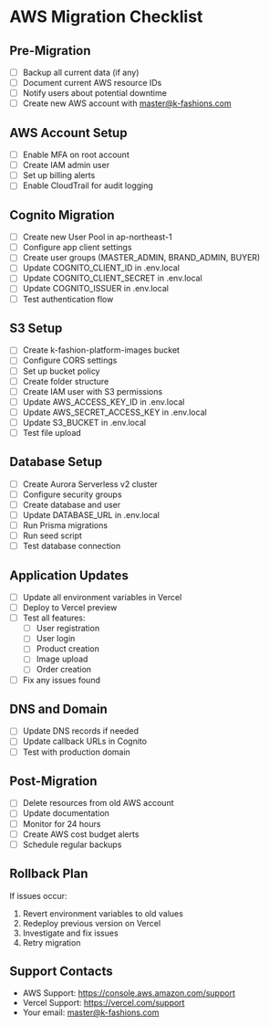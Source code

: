 # AWS Migration Checklist

## Pre-Migration
- [ ] Backup all current data (if any)
- [ ] Document current AWS resource IDs
- [ ] Notify users about potential downtime
- [ ] Create new AWS account with master@k-fashions.com

## AWS Account Setup
- [ ] Enable MFA on root account
- [ ] Create IAM admin user
- [ ] Set up billing alerts
- [ ] Enable CloudTrail for audit logging

## Cognito Migration
- [ ] Create new User Pool in ap-northeast-1
- [ ] Configure app client settings
- [ ] Create user groups (MASTER_ADMIN, BRAND_ADMIN, BUYER)
- [ ] Update COGNITO_CLIENT_ID in .env.local
- [ ] Update COGNITO_CLIENT_SECRET in .env.local
- [ ] Update COGNITO_ISSUER in .env.local
- [ ] Test authentication flow

## S3 Setup
- [ ] Create k-fashion-platform-images bucket
- [ ] Configure CORS settings
- [ ] Set up bucket policy
- [ ] Create folder structure
- [ ] Create IAM user with S3 permissions
- [ ] Update AWS_ACCESS_KEY_ID in .env.local
- [ ] Update AWS_SECRET_ACCESS_KEY in .env.local
- [ ] Update S3_BUCKET in .env.local
- [ ] Test file upload

## Database Setup
- [ ] Create Aurora Serverless v2 cluster
- [ ] Configure security groups
- [ ] Create database and user
- [ ] Update DATABASE_URL in .env.local
- [ ] Run Prisma migrations
- [ ] Run seed script
- [ ] Test database connection

## Application Updates
- [ ] Update all environment variables in Vercel
- [ ] Deploy to Vercel preview
- [ ] Test all features:
  - [ ] User registration
  - [ ] User login
  - [ ] Product creation
  - [ ] Image upload
  - [ ] Order creation
- [ ] Fix any issues found

## DNS and Domain
- [ ] Update DNS records if needed
- [ ] Update callback URLs in Cognito
- [ ] Test with production domain

## Post-Migration
- [ ] Delete resources from old AWS account
- [ ] Update documentation
- [ ] Monitor for 24 hours
- [ ] Create AWS cost budget alerts
- [ ] Schedule regular backups

## Rollback Plan
If issues occur:
1. Revert environment variables to old values
2. Redeploy previous version on Vercel
3. Investigate and fix issues
4. Retry migration

## Support Contacts
- AWS Support: https://console.aws.amazon.com/support
- Vercel Support: https://vercel.com/support
- Your email: master@k-fashions.com